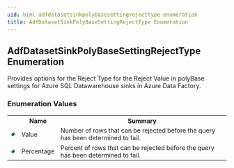```yaml
---
uid: biml-adfdatasetsinkpolybasesettingrejecttype-enumeration
title: AdfDatasetSinkPolyBaseSettingRejectType Enumeration
---
```


## AdfDatasetSinkPolyBaseSettingRejectType Enumeration

<div class="LanguageSummary"><div class ="SummaryItem">Provides options for the Reject Type for the Reject Value in polyBase settings for Azure SQL Datawarehouse sinks in Azure Data Factory.</div></div>
<div class="EnumValueGroup">

### Enumeration Values

<table id="EnumValue" class="MemberList"><tbody><tr><th class="MemberTypeIconColumnHeader">&nbsp;</th><th class="MemberNameColumnHeader">Name</th><th class="MemberSummaryColumnHeader">Summary</th></tr><tr class="cd0"><td align="center" class="MemberTypeIcon"><img src="enumValue.png"></img></td><td class="MemberName">Value</td><td class="MemberSummary"><div class ="SummaryItem">Number of rows that can be rejected before the query has been determined to fail.</div></td></tr><tr class="cd1"><td align="center" class="MemberTypeIcon"><img src="enumValue.png"></img></td><td class="MemberName">Percentage</td><td class="MemberSummary"><div class ="SummaryItem">Percent of rows that can be rejected before the query has been determined to fail.</div></td></tr></tbody></table>
</div>